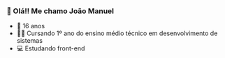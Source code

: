 ### 👋 Olá!! Me chamo João Manuel 

 - 🎂 16 anos <br>
 - 👨‍💻 Cursando 1º ano do ensino médio técnico em desenvolvimento de sistemas <br>
 - 💻 Estudando front-end



